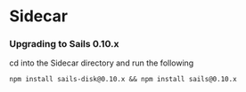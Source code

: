 # Sidecar

### Upgrading to Sails 0.10.x

cd into the Sidecar directory and run the following

```
npm install sails-disk@0.10.x && npm install sails@0.10.x
```
